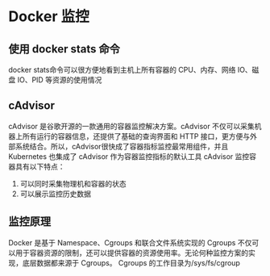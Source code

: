 # Docker 监控
## 使用 docker stats 命令
docker stats命令可以很方便地看到主机上所有容器的 CPU、内存、网络 IO、磁盘 IO、PID 等资源的使用情况
## cAdvisor
cAdvisor 是谷歌开源的一款通用的容器监控解决方案。cAdvisor 不仅可以采集机器上所有运行的容器信息，还提供了基础的查询界面和 HTTP 接口，更方便与外部系统结合。所以，cAdvisor很快成了容器指标监控最常用组件，并且 Kubernetes 也集成了 cAdvisor 作为容器监控指标的默认工具
cAdvisor 监控容器具有以下特点：
1. 可以同时采集物理机和容器的状态
2. 可以展示监控历史数据

## 监控原理
Docker 是基于 Namespace、Cgroups 和联合文件系统实现的
Cgroups 不仅可以用于容器资源的限制，还可以提供容器的资源使用率。无论何种监控方案的实现，底层数据都来源于 Cgroups。
Cgroups 的工作目录为/sys/fs/cgroup



